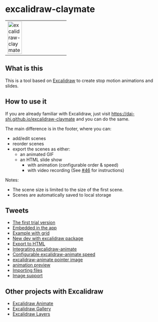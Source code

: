 # excalidraw-claymate

<table><tr><td>
<img alt="excalidraw-claymate" src="https://user-images.githubusercontent.com/490574/84717128-eedfbf80-afaf-11ea-82e4-d4c601136b9a.gif" width="50%" />
</td></tr></table>

## What is this

This is a tool based on
[Excalidraw](https://excalidraw.com)
to create stop motion animations and slides.

## How to use it

If you are already familiar with Excalidraw,
just visit <https://dai-shi.github.io/excalidraw-claymate>
and you can do the same.

The main difference is in the footer, where you can:

- add/edit scenes
- reorder scenes
- export the scenes as either:
  - an animated GIF
  - an HTML slide show
    - with animation (configurable order & speed)
    - with video recording (See [#46](https://github.com/dai-shi/excalidraw-claymate/pull/46) for instructions)

Notes:

- The scene size is limited to the size of the first scene.
- Scenes are automatically saved to local storage

## Tweets

- [The first trial version](https://twitter.com/dai_shi/status/1267491837897367553)
- [Embedded in the app](https://twitter.com/dai_shi/status/1268221326822535168)
- [Example with grid](https://twitter.com/dai_shi/status/1275941775878713344)
- [New dev with excalidraw package](https://twitter.com/dai_shi/status/1338500086343430146)
- [Export to HTML](https://twitter.com/dai_shi/status/1388675104888934400)
- [Integrating excalidraw-animate](https://twitter.com/dai_shi/status/1403381850907693057)
- [Configurable excalidraw-animate speed](https://twitter.com/dai_shi/status/1407360080568221698)
- [excalidraw-animate pointer image](https://twitter.com/dai_shi/status/1412055528977489922)
- [animation preview](https://twitter.com/dai_shi/status/1417821074998272004)
- [Importing files](https://twitter.com/dai_shi/status/1435569857408475137)
- [Image support](https://twitter.com/dai_shi/status/1496088631462621187)

## Other projects with Excalidraw

- [Excalidraw Animate](https://github.com/dai-shi/excalidraw-animate)
- [Excalidraw Gallery](https://github.com/dai-shi/excalidraw-gallery)
- [Excalidraw Layers](https://github.com/dai-shi/excalidraw-layers)

